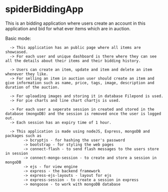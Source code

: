 # spiderBiddingApp

This is an bidding application where users create an account in this application and bid for what ever items which are in auction.

Basic mode:

      -> This application has an public page where all items are showcased.
      -> For each user and unique dashboard is there where they can see all the details about their items and their bidding history.

      -> Users can create an item, update and item and delete an item whenever they like.
      -> For selling an item in auction user should create an item and give information such as name, price, tags, image, description and duration of the auction.
      
      -> For uploading images and storing it in database Filepond is used.
      -> For pie charts and line chart chartjs is used.

      -> For each user a seperate session in created and stored in the database (mongoDB) and the session is removed once the user is logged out.
      -> Each session has an expiry time of 1 hour.

      -> This application is made using nodeJS, Express, mongoDB and packages such as
            -> bcryptjs - for hashing the user's password
            -> bootstrap - for styling the web pages
            -> connect-flash - to send flash messages to the users store in session
            -> connect-mongo-session - to create and store a session in mongoDB
            -> ejs - for view engine
            -> express - the backend framework
            -> express-ejs-layouts - layout for ejs
            -> express-session - to create a session in express
            -> mongoose - to work with mongoDB database
